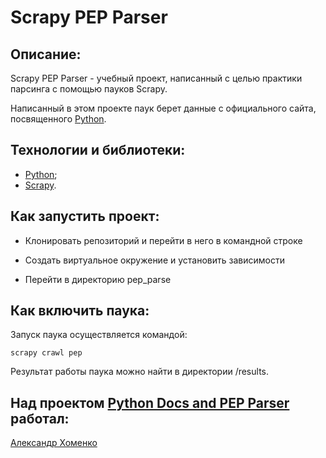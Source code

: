 # Scrapy PEP Parser

## Описание:

Scrapy PEP Parser - учебный проект, написанный с целью практики парсинга с помощью пауков Scrapy.

Написанный в этом проекте паук берет данные с официального сайта, посвященного [Python](https://docs.python.org/3/).

## Технологии и библиотеки:
- [Python](https://www.python.org/);
- [Scrapy](https://pypi.org/project/Scrapy/).

## Как запустить проект:

- Клонировать репозиторий и перейти в него в командной строке

- Создать виртуальное окружение и установить зависимости

- Перейти в директорию pep_parse

## Как включить паука:

Запуск паука осуществляется командой:

```
scrapy crawl pep
```

Результат работы паука можно найти в директории /results.

## Над проектом [Python Docs and PEP Parser](https://github.com/alkh0304/scrapy_parser_pep) работал:

[Александр Хоменко](https://github.com/alkh0304)

